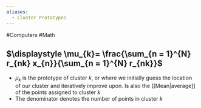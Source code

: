 ```yaml
---
aliases:
  - Cluster Prototypes
---
```

#Computers #Math 
## $\displaystyle \mu_{k}= \frac{\sum_{n = 1}^{N} r_{nk} x_{n}}{\sum_{n = 1}^{N} r_{nk}}$
* $\displaystyle \mu_{k}$ is the prototype of cluster $\displaystyle k$, or where we initially guess the location of our cluster and iteratively improve upon. Is also the [[Mean|average]] of the points assigned to cluster $\displaystyle k$
* The denominator denotes the number of points in cluster $\displaystyle k$